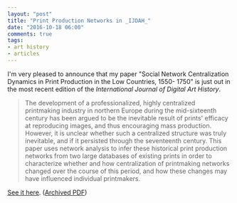 ```yaml
---
layout: "post"
title: "Print Production Networks in _IJDAH_"
date: "2016-10-18 06:00"
comments: true
tags:
- art history
- articles
---
```


I'm very pleased to announce that my paper "Social Network Centralization Dynamics in Print Production in the Low Countries, 1550- 1750" is just out in the most recent edition of the _International Journal of Digital Art History_.

>The development of a professionalized, highly centralized printmaking industry in northern Europe during the mid-sixteenth century has been argued to be the inevitable result of prints' efficacy at reproducing images, and thus encouraging mass production. However, it is unclear whether such a centralized structure was truly inevitable, and if it persisted through the seventeenth century. This paper uses network analysis to infer these historical print production networks from two large databases of existing prints in order to characterize whether and how centralization of printmaking networks changed over the course of this period, and how these changes may have influenced individual printmakers.

[See it here](http://journals.ub.uni-heidelberg.de/index.php/dah/article/view/25337). ([Archived PDF](/assets/docs/Lincoln%20-%202016%20-%20Social%20Network%20Centralization%20Dynamics%20in%20Print.pdf))
